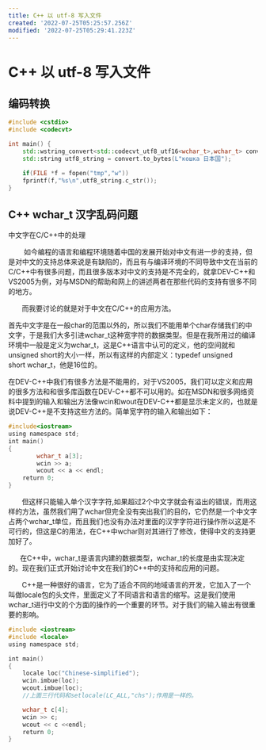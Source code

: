 ```yaml
---
title: C++ 以 utf-8 写入文件
created: '2022-07-25T05:25:57.256Z'
modified: '2022-07-25T05:29:41.223Z'
---
```


# C++ 以 utf-8 写入文件

## 编码转换

```cpp
#include <cstdio>
#include <codecvt>

int main() {
    std::wstring_convert<std::codecvt_utf8_utf16<wchar_t>,wchar_t> convert;
    std::string utf8_string = convert.to_bytes(L"кошка 日本国");

    if(FILE *f = fopen("tmp","w"))
    fprintf(f,"%s\n",utf8_string.c_str());
}
```

## C++ wchar_t 汉字乱码问题

中文字在C/C++中的处理

        如今编程的语言和编程环境随着中国的发展开始对中文有进一步的支持，但是对中文的支持总体来说是有缺陷的，而且有与编译环境的不同导致中文在当前的C/C++中有很多问题，而且很多版本对中文的支持是不完全的，就拿DEV-C++和VS2005为例，对与MSDN的帮助和网上的讲述两者在那些代码的支持有很多不同的地方。

       而我要讨论的就是对于中文在C/C++的应用方法。

首先中文字是在一般char的范围以外的，所以我们不能用单个char存储我们的中文字，于是我们大多引进wchar_t这种宽字符的数据类型。但是在我所用过的编译环境中一般是定义为wchar_t，这是C++语言中认可的定义，他的空间就和unsigned short的大小一样，所以有这样的内部定义：typedef unsigned short wchar_t，他是16位的。

在DEV-C++中我们有很多方法是不能用的，对于VS2005，我们可以定义和应用的很多方法和和很多库函数在DEV-C++都不可以用的。如在MSDN和很多网络资料中提到的输入和输出方法像wcin和wout在DEV-C++都是显示未定义的，也就是说DEV-C++是不支持这些方法的。简单宽字符的输入和输出如下：

```cpp
#include<iostream>
using namespace std;
int main()
{
        wchar_t a[3];
        wcin >> a;
        wcout << a << endl;
    return 0;
}
```

       但这样只能输入单个汉字字符,如果超过2个中文字就会有溢出的错误，而用这样的方法，虽然我们用了wchar但完全没有突出我们的目的，它仍然是一个中文字占两个wchar_t单位，而且我们也没有办法对里面的汉字字符进行操作所以这是不可行的，但这是C的用法，在C++中wchar则对其进行了修改，使得中文的支持更加好了。

      在C++中，wchar_t是语言内建的数据类型，wchar_t的长度是由实现决定的。现在我们正式开始讨论中文在我们的C++中的支持和应用的问题。

       C++是一种很好的语言，它为了适合不同的地域语言的开发，它加入了一个叫做locale包的头文件，里面定义了不同语言和语言的缩写。这是我们使用wchar_t进行中文的个方面的操作的一个重要的环节。对于我们的输入输出有很重要的影响。

```cpp
#include <iostream>
#include <locale>
using namespace std;

int main()
{
    locale loc("Chinese-simplified");
    wcin.imbue(loc);
    wcout.imbue(loc);
    //上面三行代码和setlocale(LC_ALL,"chs");作用是一样的。

    wchar_t c[4];
    wcin >> c;
    wcout << c <<endl;
    return 0;
}
```
